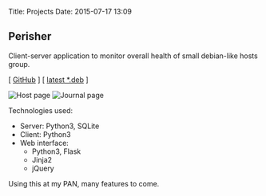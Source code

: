 Title: Projects
Date: 2015-07-17 13:09

Perisher
---

Client-server application to monitor overall health of small debian-like hosts group.

[ [GitHub](https://github.com/agrrh-/perisher) ]
[ [latest *.deb](http://perisher.agrrh.com/download/) ]

![Host page]({filename}/media/perisher-showoff-host.png)
![Journal page]({filename}/media/perisher-showoff-journal.png)

Technologies used:

- Server: Python3, SQLite
- Client: Python3
- Web interface:
    - Python3, Flask
    - Jinja2
    - jQuery

Using this at my PAN, many features to come.
